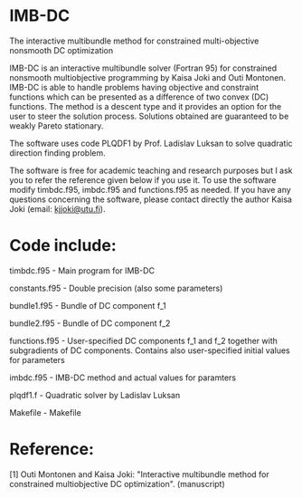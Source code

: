 # IMB-DC
The interactive multibundle method for constrained multi-objective nonsmooth DC optimization

IMB-DC is an interactive multibundle solver (Fortran 95) for constrained nonsmooth multiobjective programming by Kaisa Joki and Outi Montonen. IMB-DC is able to handle problems having objective and constraint functions which can be presented as a difference of two convex (DC) functions. The method is a descent type and it provides an option for the user to steer the solution process. Solutions obtained are guaranteed to be weakly Pareto stationary.

The software uses code PLQDF1 by Prof. Ladislav Luksan to solve quadratic direction finding problem.

The software is free for academic teaching and research purposes but I ask you to refer the reference given below if you use it. To use the software modify timbdc.f95, imbdc.f95 and functions.f95 as needed. If you have any questions concerning the software, please contact directly the author Kaisa Joki (email: kjjoki@utu.fi).

# Code include:        
                                                                                              
timbdc.f95         - Main program for IMB-DC    

constants.f95      - Double precision (also some parameters)                       

bundle1.f95        - Bundle of DC component f_1                                    

bundle2.f95        - Bundle of DC component f_2                                    

functions.f95      - User-specified DC components f_1 and f_2 together with subgradients of DC components. Contains also user-specified initial values for parameters                                 

imbdc.f95          - IMB-DC method and actual values for paramters                                                  
                                                                                              
plqdf1.f           - Quadratic solver by Ladislav Luksan                           
                                                                                              
Makefile           - Makefile                                                      
                                                                                              
                                                                                
# Reference:                                                                        
                                                                                              
[1] Outi Montonen and Kaisa Joki: "Interactive multibundle method for constrained multiobjective DC optimization". (manuscript)                                     
